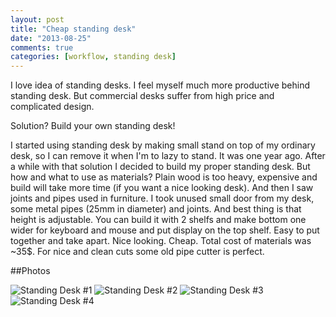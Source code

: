 ```yaml
---
layout: post
title: "Cheap standing desk"
date: "2013-08-25"
comments: true
categories: [workflow, standing desk]
---
```

I love idea of standing desks.
I feel myself much more productive behind standing desk.
But commercial desks suffer from high price and complicated design.

Solution? Build your own standing desk!

<!--more-->

I started using standing desk by making small stand on top of my ordinary desk, so I can remove it when I'm to lazy to stand. It was one year ago.
After a while with that solution I decided to build my proper standing desk.
But how and what to use as materials? Plain wood is too heavy, expensive and build will take more time (if you want a nice looking desk).
And then I saw joints and pipes used in furniture.
I took unused small door from my desk, some metal pipes (25mm in diameter) and joints.
And best thing is that height is adjustable.
You can build it with 2 shelfs and make bottom one wider for keyboard and mouse and put display on the top shelf.
Easy to put together and take apart. Nice looking.
Cheap. Total cost of materials was ~35$.
For nice and clean cuts some old pipe cutter is perfect.

##Photos

![Standing Desk #1](https://dl.dropboxusercontent.com/u/4109351/octopress/standing-desk/1.jpeg)
![Standing Desk #2](https://dl.dropboxusercontent.com/u/4109351/octopress/standing-desk/2.jpeg)
![Standing Desk #3](https://dl.dropboxusercontent.com/u/4109351/octopress/standing-desk/3.jpeg)
![Standing Desk #4](https://dl.dropboxusercontent.com/u/4109351/octopress/standing-desk/4.jpeg)
